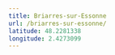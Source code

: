 ```yaml
---
title: Briarres-sur-Essonne
url: /briarres-sur-essonne/
latitude: 48.2281338
longitude: 2.4273099
---
```

